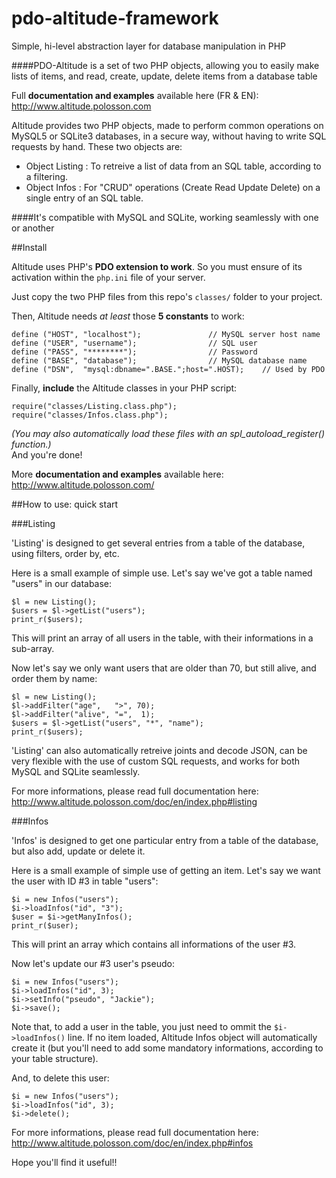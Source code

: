 # pdo-altitude-framework
Simple, hi-level abstraction layer for database manipulation in PHP

####PDO-Altitude is a set of two PHP objects, allowing you to easily make lists of items, and read, create, update, delete items from a database table

Full __documentation and examples__ available here (FR & EN): http://www.altitude.polosson.com

Altitude provides two PHP objects, made to perform common operations on MySQL5 or SQLite3 databases, in a secure way, without having to write SQL requests by hand. These two objects are:

- Object Listing : To retreive a list of data from an SQL table, according to a filtering.
- Object Infos : For "CRUD" operations (Create Read Update Delete) on a single entry of an SQL table.

####It's compatible with MySQL and SQLite, working seamlessly with one or another

##Install

Altitude uses PHP's __PDO extension to work__. So you must ensure of its activation within the `php.ini` file of your server.

Just copy the two PHP files from this repo's `classes/` folder to your project.

Then, Altitude needs _at least_ those __5 constants__ to work:

    define ("HOST", "localhost");				// MySQL server host name
    define ("USER", "username");				// SQL user
    define ("PASS", "********");				// Password
    define ("BASE", "database");				// MySQL database name
    define ("DSN",  "mysql:dbname=".BASE.";host=".HOST);	// Used by PDO

Finally, __include__ the Altitude classes in your PHP script:

    require("classes/Listing.class.php");
    require("classes/Infos.class.php");

_(You may also automatically load these files with an spl_autoload_register() function.)_  
And you're done!

More __documentation and examples__ available here: http://www.altitude.polosson.com/

##How to use: quick start

###Listing

'Listing' is designed to get several entries from a table of the database, using filters, order by, etc.

Here is a small example of simple use. Let's say we've got a table named "users" in our database:

    $l = new Listing();
    $users = $l->getList("users");
    print_r($users);

This will print an array of all users in the table, with their informations in a sub-array.

Now let's say we only want users that are older than 70, but still alive, and order them by name:

    $l = new Listing();
    $l->addFilter("age",   ">", 70);
    $l->addFilter("alive", "=",  1);
    $users = $l->getList("users", "*", "name");
    print_r($users);

'Listing' can also automatically retreive joints and decode JSON, can be very flexible with the use of custom SQL requests, and works for both MySQL and SQLite seamlessly.

For more informations, please read full documentation here: http://www.altitude.polosson.com/doc/en/index.php#listing

###Infos

'Infos' is designed to get one particular entry from a table of the database, but also add, update or delete it.

Here is a small example of simple use of getting an item. Let's say we want the user with ID #3 in table "users":

    $i = new Infos("users");
    $i->loadInfos("id", "3");
    $user = $i->getManyInfos();
    print_r($user);

This will print an array which contains all informations of the user #3.

Now let's update our #3 user's pseudo:

    $i = new Infos("users");
    $i->loadInfos("id", 3);
    $i->setInfo("pseudo", "Jackie");
    $i->save();

Note that, to add a user in the table, you just need to ommit the `$i->loadInfos()` line. If no item loaded, Altitude Infos object will automatically create it (but you'll need to add some mandatory informations, according to your table structure).

And, to delete this user:

    $i = new Infos("users");
    $i->loadInfos("id", 3);
    $i->delete();

For more informations, please read full documentation here: http://www.altitude.polosson.com/doc/en/index.php#infos

Hope you'll find it useful!!
